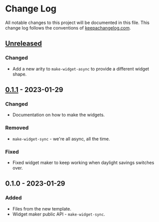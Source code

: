 # Change Log
All notable changes to this project will be documented in this file. This change log follows the conventions of [keepachangelog.com](http://keepachangelog.com/).

## [Unreleased]
### Changed
- Add a new arity to `make-widget-async` to provide a different widget shape.

## [0.1.1] - 2023-01-29
### Changed
- Documentation on how to make the widgets.

### Removed
- `make-widget-sync` - we're all async, all the time.

### Fixed
- Fixed widget maker to keep working when daylight savings switches over.

## 0.1.0 - 2023-01-29
### Added
- Files from the new template.
- Widget maker public API - `make-widget-sync`.

[Unreleased]: https://sourcehost.site/your-name/thats-life/compare/0.1.1...HEAD
[0.1.1]: https://sourcehost.site/your-name/thats-life/compare/0.1.0...0.1.1
